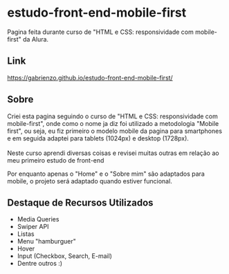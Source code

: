 # estudo-front-end-mobile-first
Pagina feita durante curso de "HTML e CSS: responsividade com mobile-first" da Alura.

## Link
https://gabrienzo.github.io/estudo-front-end-mobile-first/

## Sobre

Criei esta pagina seguindo o curso de "HTML e CSS: responsividade com mobile-first", onde como o nome ja diz foi utilizado a metodologia "Mobile first", ou seja, eu fiz primeiro o modelo mobile da pagina para smartphones e em seguida adaptei para tablets (1024px)
e desktop (1728px).\
\
Neste curso aprendi diversas coisas e revisei muitas outras em relação ao meu primeiro estudo de front-end

Por enquanto apenas o "Home" e o "Sobre mim" são adaptados para mobile, o projeto será adaptado quando estiver funcional.

## Destaque de Recursos Utilizados
- Media Queries
- Swiper API
- Listas
- Menu "hamburguer"
- Hover
- Input (Checkbox, Search, E-mail)
- Dentre outros :)
